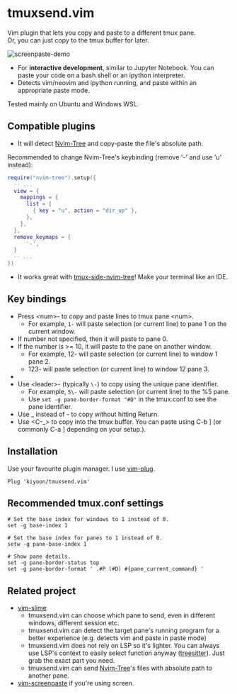 # tmuxsend.vim
Vim plugin that lets you copy and paste to a different tmux pane.  
Or, you can just copy to the tmux buffer for later.

![screenpaste-demo](https://user-images.githubusercontent.com/12980409/199625262-e4e6b901-11e8-47b9-8b30-91809281f6be.gif)

- For **interactive development**, similar to Jupyter Notebook. You can paste your code on a bash shell or an ipython interpreter.
- Detects vim/neovim and ipython running, and paste within an appropriate paste mode.

Tested mainly on Ubuntu and Windows WSL.

## Compatible plugins
- It will detect [Nvim-Tree](https://github.com/nvim-tree/nvim-tree) and copy-paste the file's absolute path.  

Recommended to change Nvim-Tree's keybinding (remove '-' and use 'u' instead):

```lua
require("nvim-tree").setup({
  -- ...
  view = {
	mappings = {
	  list = {
		{ key = "u", action = "dir_up" },
	  },
	},
  },
  remove_keymaps = {
	  '-',
  }
  -- ...
})
```

- It works great with [tmux-side-nvim-tree](https://github.com/kiyoon/tmux-side-nvim-tree)! Make your terminal like an IDE.


## Key bindings
- Press \<num\>- to copy and paste lines to tmux pane \<num\>.
  - For example, `1-` will paste selection (or current line) to pane 1 on the current window.
- If number not specified, then it will paste to pane 0.
- If the number is >= 10, it will paste to the pane on another window.
  - For example, 12- will paste selection (or current line) to window 1 pane 2.
  - 123- will paste selection (or current line) to window 12 pane 3.
-
- Use \<leader\>- (typically `\-`) to copy using the unique pane identifier.
  - For example, `5\-` will paste selection (or current line) to the %5 pane.
  - Use `set -g pane-border-format "#D"` in the tmux.conf to see the pane identifier.
- Use _ instead of - to copy without hitting Return.
- Use \<C-\_\> to copy into the tmux buffer. You can paste using C-b \] (or commonly C-a \] depending on your setup.).


## Installation

Use your favourite plugin manager. I use [vim-plug](https://github.com/junegunn/vim-plug).  
```vim
Plug 'kiyoon/tmuxsend.vim'
```

## Recommended tmux.conf settings
```tmux
# Set the base index for windows to 1 instead of 0.
set -g base-index 1

# Set the base index for panes to 1 instead of 0.
setw -g pane-base-index 1

# Show pane details.
set -g pane-border-status top
set -g pane-border-format ' .#P (#D) #{pane_current_command} '
```

## Related project
- [vim-slime](https://github.com/jpalardy/vim-slime)
  - tmuxsend.vim can choose which pane to send, even in different windows, different session etc. 
  - tmuxsend.vim can detect the target pane's running program for a better experience (e.g. detects vim and paste in paste mode)
  - tmuxsend.vim does not rely on LSP so it's lighter. You can always use LSP's context to easily select function anyway ([treesitter](https://github.com/nvim-treesitter/nvim-treesitter-context)). Just grab the exact part you need.
  - tmuxsend.vim can send [Nvim-Tree](https://github.com/nvim-tree/nvim-tree)'s files with absolute path to another pane.
- [vim-screenpaste](https://github.com/kiyoon/vim-screenpaste) if you're using screen.
